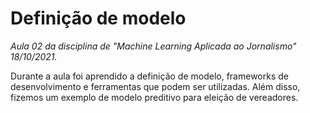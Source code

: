 # Definição de modelo

*Aula 02 da disciplina de "Machine Learning Aplicada ao Jornalismo" 18/10/2021.*

Durante a aula foi aprendido a definição de modelo, frameworks de desenvolvimento e ferramentas que podem ser utilizadas. Além disso, fizemos um exemplo de modelo preditivo para eleição de vereadores.
